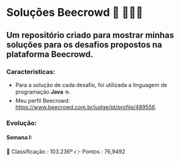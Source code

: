# Soluções Beecrowd 🐝 🧑‍🤝‍🧑 
## Um repositório criado para mostrar minhas soluções para os desafios propostos na plataforma Beecrowd.

### Características: 

 - Para a solução de cada desafio, foi utilizada a linguagem de programação **Java** ☕.
 - Meu perfil Beecrowd: https://www.beecrowd.com.br/judge/pt/profile/489556. 

### Evolução:

#### Semana I: 

🥇 Classificação : 103.236º
👉 Pontos        :  76,9492

 

 
